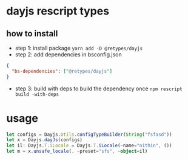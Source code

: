 # dayjs rescript types

## how to install

- step 1: install package
  `yarn add -D @retypes/dayjs`
- step 2: add dependencies in bsconfig.json

```json
{
  "bs-dependencies": ["@retypes/dayjs"]
}
```

- step 3: build with deps to build the dependency once
  `npm rescript build -with-deps`

# usage

```ts
let configs = Dayjs.Utils.configTypeBuilder(String("fsfasd"))
let x = Dayjs.dayJs(configs)
let il: Dayjs.T.iLocale = Dayjs.T.iLocale(~name="nithin", ())
let m = x.unsafe_locale(. ~preset="sfs", ~object=il)
```
